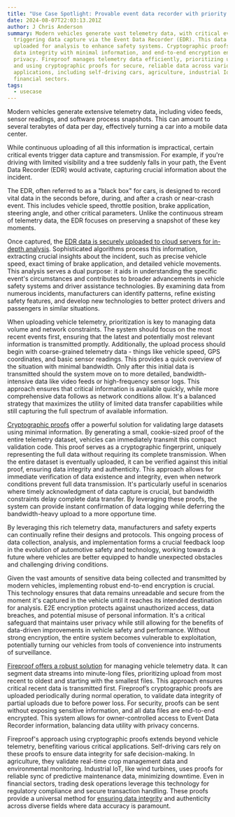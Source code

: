 ```yaml
---
title: "Use Case Spotlight: Provable event data recorder with priority delivery"
date: 2024-08-07T22:03:13.201Z
author: J Chris Anderson
summary: Modern vehicles generate vast telemetry data, with critical events
  triggering data capture via the Event Data Recorder (EDR). This data is
  uploaded for analysis to enhance safety systems. Cryptographic proofs validate
  data integrity with minimal information, and end-to-end encryption ensures
  privacy. Fireproof manages telemetry data efficiently, prioritizing uploads
  and using cryptographic proofs for secure, reliable data across various
  applications, including self-driving cars, agriculture, industrial IoT, and
  financial sectors.
tags:
  - usecase
---
```

Modern vehicles generate extensive telemetry data, including video feeds, sensor readings, and software process snapshots. This can amount to several terabytes of data per day, effectively turning a car into a mobile data center.

While continuous uploading of all this information is impractical, certain critical events trigger data capture and transmission. For example, if you're driving with limited visibility and a tree suddenly falls in your path, the Event Data Recorder (EDR) would activate, capturing crucial information about the incident.

The EDR, often referred to as a "black box" for cars, is designed to record vital data in the seconds before, during, and after a crash or near-crash event. This includes vehicle speed, throttle position, brake application, steering angle, and other critical parameters. Unlike the continuous stream of telemetry data, the EDR focuses on preserving a snapshot of these key moments.

Once captured, the [EDR data is securely uploaded to cloud servers for in-depth analysis](https://www.degruyter.com/document/doi/10.1515/eng-2020-0007/html). Sophisticated algorithms process this information, extracting crucial insights about the incident, such as precise vehicle speed, exact timing of brake application, and detailed vehicle movements. This analysis serves a dual purpose: it aids in understanding the specific event's circumstances and contributes to broader advancements in vehicle safety systems and driver assistance technologies. By examining data from numerous incidents, manufacturers can identify patterns, refine existing safety features, and develop new technologies to better protect drivers and passengers in similar situations.

When uploading vehicle telemetry, prioritization is key to managing data volume and network constraints. The system should focus on the most recent events first, ensuring that the latest and potentially most relevant information is transmitted promptly. Additionally, the upload process should begin with coarse-grained telemetry data - things like vehicle speed, GPS coordinates, and basic sensor readings. This provides a quick overview of the situation with minimal bandwidth. Only after this initial data is transmitted should the system move on to more detailed, bandwidth-intensive data like video feeds or high-frequency sensor logs. This approach ensures that critical information is available quickly, while more comprehensive data follows as network conditions allow. It's a balanced strategy that maximizes the utility of limited data transfer capabilities while still capturing the full spectrum of available information.

[Cryptographic proofs](https://fireproof.storage/posts/from-mlops-to-point-of-sale:-merkle-proofs-and-data-locality/) offer a powerful solution for validating large datasets using minimal information. By generating a small, cookie-sized proof of the entire telemetry dataset, vehicles can immediately transmit this compact validation code. This proof serves as a cryptographic fingerprint, uniquely representing the full data without requiring its complete transmission. When the entire dataset is eventually uploaded, it can be verified against this initial proof, ensuring data integrity and authenticity. This approach allows for immediate verification of data existence and integrity, even when network conditions prevent full data transmission. It's particularly useful in scenarios where timely acknowledgment of data capture is crucial, but bandwidth constraints delay complete data transfer. By leveraging these proofs, the system can provide instant confirmation of data logging while deferring the bandwidth-heavy upload to a more opportune time.

By leveraging this rich telemetry data, manufacturers and safety experts can continually refine their designs and protocols. This ongoing process of data collection, analysis, and implementation forms a crucial feedback loop in the evolution of automotive safety and technology, working towards a future where vehicles are better equipped to handle unexpected obstacles and challenging driving conditions.

Given the vast amounts of sensitive data being collected and transmitted by modern vehicles, implementing robust end-to-end encryption is crucial. This technology ensures that data remains unreadable and secure from the moment it's captured in the vehicle until it reaches its intended destination for analysis. E2E encryption protects against unauthorized access, data breaches, and potential misuse of personal information. It's a critical safeguard that maintains user privacy while still allowing for the benefits of data-driven improvements in vehicle safety and performance. Without strong encryption, the entire system becomes vulnerable to exploitation, potentially turning our vehicles from tools of convenience into instruments of surveillance.

[Fireproof offers a robust solution](https://fireproof.storage/posts/understanding-the-fireproof-value-proposition/) for managing vehicle telemetry data. It can segment data streams into minute-long files, prioritizing upload from most recent to oldest and starting with the smallest files. This approach ensures critical recent data is transmitted first. Fireproof’s cryptographic proofs are uploaded periodically during normal operation, to validate data integrity of partial uploads due to before power loss. For security, proofs can be sent without exposing sensitive information, and all data files are end-to-end encrypted. This system allows for owner-controlled access to Event Data Recorder information, balancing data utility with privacy concerns.

Fireproof's approach using cryptographic proofs extends beyond vehicle telemetry, benefiting various critical applications. Self-driving cars rely on these proofs to ensure data integrity for safe decision-making. In agriculture, they validate real-time crop management data and environmental monitoring. Industrial IoT, like wind turbines, uses proofs for reliable sync of predictive maintenance data, minimizing downtime. Even in financial sectors, trading desk operations leverage this technology for regulatory compliance and secure transaction handling. These proofs provide a universal method for [ensuring data integrity](https://fireproof.storage/posts/why-verifiable-crdts-are-the-future-of-web-data/) and authenticity across diverse fields where data accuracy is paramount.